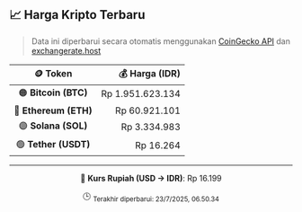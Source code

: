 

<!-- HARGA_KRIPTO -->
## 📈 Harga Kripto Terbaru

> Data ini diperbarui secara otomatis menggunakan [CoinGecko API](https://www.coingecko.com/) dan [exchangerate.host](https://exchangerate.host/)

<div align="center">

| 🪙 Token | 💰 Harga (IDR) |
|:------:|---------------:|
| 🟠 **Bitcoin (BTC)**   | Rp 1.951.623.134 |
| 🔵 **Ethereum (ETH)**  | Rp 60.921.101 |
| 🟣 **Solana (SOL)**    | Rp 3.334.983 |
| 🟢 **Tether (USDT)**   | Rp 16.264 |

---

💱 **Kurs Rupiah (USD → IDR)**: Rp 16.199

🕒 <sub>Terakhir diperbarui: 23/7/2025, 06.50.34</sub>

</div>
<!-- /HARGA_KRIPTO -->